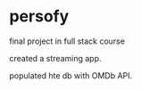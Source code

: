 # persofy
final project in full stack course

created a streaming app.

populated hte db with OMDb API.
